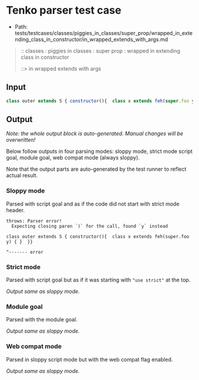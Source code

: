 # Tenko parser test case

- Path: tests/testcases/classes/piggies_in_classes/super_prop/wrapped_in_extending_class_in_constructor/in_wrapped_extends_with_args.md

> :: classes : piggies in classes : super prop : wrapped in extending class in constructor
>
> ::> in wrapped extends with args

## Input

`````js
class outer extends S { constructor(){  class x extends feh(super.foo y) { }  }}
`````

## Output

_Note: the whole output block is auto-generated. Manual changes will be overwritten!_

Below follow outputs in four parsing modes: sloppy mode, strict mode script goal, module goal, web compat mode (always sloppy).

Note that the output parts are auto-generated by the test runner to reflect actual result.

### Sloppy mode

Parsed with script goal and as if the code did not start with strict mode header.

`````
throws: Parser error!
  Expecting closing paren `)` for the call, found `y` instead

class outer extends S { constructor(){  class x extends feh(super.foo y) { }  }}
                                                                      ^------- error
`````

### Strict mode

Parsed with script goal but as if it was starting with `"use strict"` at the top.

_Output same as sloppy mode._

### Module goal

Parsed with the module goal.

_Output same as sloppy mode._

### Web compat mode

Parsed in sloppy script mode but with the web compat flag enabled.

_Output same as sloppy mode._
